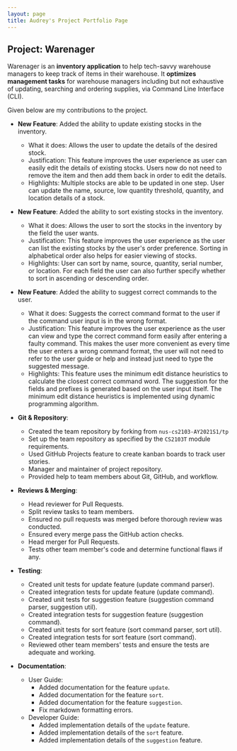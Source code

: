 ```yaml
---
layout: page
title: Audrey's Project Portfolio Page
---
```


## Project: Warenager

Warenager is an **inventory application** to help tech-savvy warehouse managers to keep track of items in their warehouse.
It **optimizes management tasks** for warehouse managers including but not exhaustive of updating,
searching and ordering supplies, via Command Line Interface (CLI).

Given below are my contributions to the project.

* **New Feature**: Added the ability to update existing stocks in the inventory.
  * What it does: Allows the user to update the details of the desired stock.
  * Justification: This feature improves the user experience as user can easily edit the details of
  existing stocks. Users now do not need to remove the item and then add them back in order to
  edit the details.
  * Highlights: Multiple stocks are able to be updated in one step. User can update the name, source, low quantity
  threshold, quantity, and location details of a stock.

* **New Feature**: Added the ability to sort existing stocks in the inventory.
  * What it does: Allows the user to sort the stocks in the inventory by the field the user wants.
  * Justification: This feature improves the user experience as the user can list the existing stocks by
  the user's order preference. Sorting in alphabetical order also helps for easier viewing of stocks.
  * Highlights: User can sort by name, source, quantity, serial number, or location. For each field the user can also
  further specify whether to sort in ascending or descending order.
  
* **New Feature**: Added the ability to suggest correct commands to the user.
  * What it does: Suggests the correct command format to the user if the command user input is in the wrong format.
  * Justification: This feature improves the user experience as the user can view and type the correct command form
  easily after entering a faulty command. This makes the user more convenient as every time the user enters a wrong
  command format, the user will not need to refer to the user guide or help and instead just need to type the suggested
  message.
  * Highlights: This feature uses the minimum edit distance heuristics to calculate the closest correct command word.
  The suggestion for the fields and prefixes is generated based on the user input itself. The minimum edit distance
  heuristics is implemented using dynamic programming algorithm.

* **Git & Repository**:
  * Created the team repository by forking from `nus-cs2103-AY2021S1/tp`
  * Set up the team repository as specified by the `CS2103T` module requirements.
  * Used GitHub Projects feature to create kanban boards to track user stories.
  * Manager and maintainer of project repository.
  * Provided help to team members about Git, GitHub, and workflow.

* **Reviews & Merging**:
  * Head reviewer for Pull Requests.
  * Split review tasks to team members.
  * Ensured no pull requests was merged before thorough review was conducted.
  * Ensured every merge pass the GitHub action checks.
  * Head merger for Pull Requests.
  * Tests other team member's code and determine functional flaws if any.

* **Testing**:
  * Created unit tests for update feature (update command parser).
  * Created integration tests for update feature (update command).
  * Created unit tests for suggestion feature (suggestion command parser, suggestion util).
  * Created integration tests for suggestion feature (suggestion command).
  * Created unit tests for sort feature (sort command parser, sort util).
  * Created integration tests for sort feature (sort command).
  * Reviewed other team members' tests and ensure the tests are adequate and working.

* **Documentation**:
  * User Guide:
    * Added documentation for the feature `update`.
    * Added documentation for the feature `sort`.
    * Added documentation for the feature `suggestion`.
    * Fix markdown formatting errors.
  * Developer Guide:
    * Added implementation details of the `update` feature.
    * Added implementation details of the `sort` feature.
    * Added implementation details of the `suggestion` feature.
